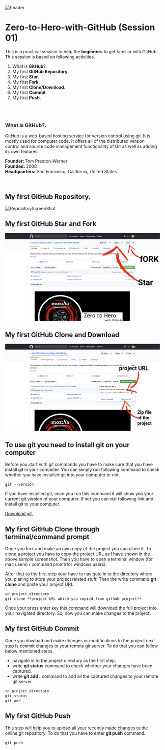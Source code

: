 ![header](sources/session01.png)


# Zero-to-Hero-with-GitHub (Session 01)

This is a practical session to help the **beginners** to get familiar with GitHub. This session is based on following activities.

1) What is **GitHub**?.
2) My first **GitHub Repository**.
3) My first **Star**.
4) My first **Fork**.
5) My first **Clone/Download**.
6) My first **Commit**.
7) My first **Push**.

<br><br>

### What is **GitHub**?.
GitHub is a web-based hosting service for version control using git. It is mostly used for computer code. It offers all of the distributed version control and source code management functionality of Git as well as adding its own features.

**Founder:** Tom Preston-Werner<br>
**Founded:** 2008<br>
**Headquarters:** San Francisco, California, United States<br>


<br>

## My first **GitHub Repository**.
![RepositoryScreenShot](sources/Repo_MakingSS.png)



## My first **GitHub Star and Fork**
![RepositoryScreenShot](sources/fork_star.png)



## My first **GitHub Clone and Download**
![RepositoryScreenShot](sources/clone_download.png)



## **To use git you need to install git on your computer**
Before you start with git commands you have to make sure that you have install git in your computer. You can simply run following command to check whether you have installed git into your computer or not.

```
git --version

```

If you have installed git, once you run this command it will show you your current git version of your computer. If not you can vist following link and install git to your computer.

[Download git,](https://git-scm.com/downloads)

## My first **GitHub Clone through terminal/command prompt**
Once you fork and make an own copy of the project you can clone it. To clone a project you have to copy the project URL as I have shown in the above sample screenshot. Then you have to open a terminal window (for mac users) / command promt(for windows users).

After that as the first step your have to navigate in to the directory where you planing to store your project related stuff. Then the write command **git clone** and paste your project URL.

```
cd project_directory
git clone **project URL which you copied from github project**

```

Once your press enter key this command will download the full project into your navigated directory. So, now you can make changes to the project.


## My first **GitHub Commit**

Once you dowload and make changes or modifications to the project next step is commit changes to your remote git server. To do that you can follow below mentioned steps.
* navigate in to the project directory as the first step.
* write **git status** command to check whether your changes have been captured.
* write **git add .** command to add all the captured changes to your remote git server.

```
cd project_directory
git status 
git add .

```
 
## My first **GitHub Push**
This step will help you to upload all your recently made changes to the online git repository. To do that you have to enter **git push** command.

```
git push

```
